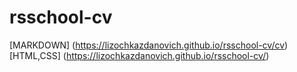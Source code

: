 # rsschool-cv

[MARKDOWN] (https://lizochkazdanovich.github.io/rsschool-cv/cv)
[HTML,CSS] (https://lizochkazdanovich.github.io/rsschool-cv/)
